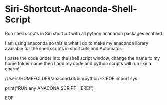 # Siri-Shortcut-Anaconda-Shell-Script
Run shell scripts in Siri shortcut with all python anaconda packages enabled

I am using anaconda so this is what I do to make my anaconda library available for the shell scripts in shortcuts and Automator:

I paste the code under into the shell script window, change the name to my home folder name then I add my code and python scripts will run like a charm!

/Users/HOMEFOLDER/anaconda3/bin/python <<EOF import sys 

print("RUN any ANACONA SCRIPT HERE!")

EOF
